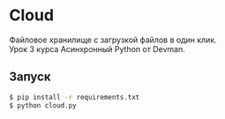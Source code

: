 # Cloud
Файловое хранилище с загрузкой файлов в один клик.  
Урок 3 курса Асинхронный Python от Devman.

## Запуск
```bash
$ pip install -r requirements.txt
$ python cloud.py
```
